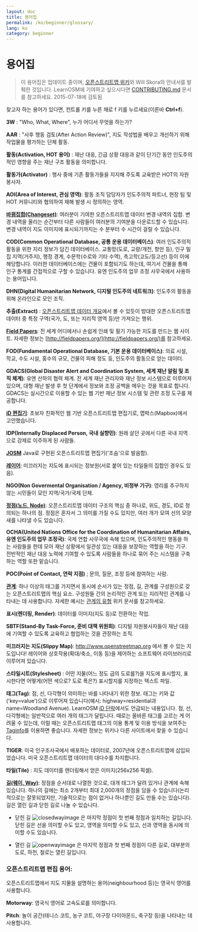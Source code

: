 ```yaml
---
layout: doc
title: 용어집 
permalink: /ko/beginner/glossary/
lang: ko
category: beginner
---
```


용어집 
============

>이 용어집은 업데이트 중이며, [오픈스트리트맵 위키](http://wiki.openstreetmap.org/wiki/Main_Page)와 Will Skora의 안내서를 발췌한 것입니다. LearnOSM에 기여하고 싶으시다면 [CONTRIBUTING.md](https://github.com/hotosm/learnosm/blob/gh-pages/CONTRIBUTING.md) 문서를 참고하세요. 
> 2015-07-18에 검토됨  

찾고자 하는 용어가 있다면, 컨트롤 키를 누른 채로 f 키를 누르세요(이른바 **Ctrl+f**).  

**3W** : "Who, What, Where", 누가 어디서 무엇을 하는가?  

**AAR** : "사후 행동 검토(After Action Review)", 지도 작성법을 배우고 개선하기 위해 작업물을 평가하는 단체 활동.

**활동(Activation, HOT 용어)** : 재난 대응, 긴급 상황 대응과 같이 단기간 동안 인도주의적인 영향을 주는 재난 구조 활동을 의미합니다.

**활동가(Activator)** : 행사 중에 기존 활동가들을 지지해 주도록 교육받은 HOT의 자원봉사자. 

**AOI(Area of Interest, 관심 영역)**: 활동 조직 담당자가 인도주의적 파트너, 현장 팀 및 HOT 커뮤니티와 협의하여 재해 발생 시 정의하는 영역.


**[바뀜집합(Changeset)](http://wiki.openstreetmap.org/wiki/Changeset)**: 여러분이 기여한 오픈스트리트맵 데이터 변경 내역의 집합. 변경 내역을 올리는 순간부터 다른 사람들이 여러분의 기여분을 다운로드할 수 있습니다. 변경 내역이 지도 이미지에 표시되기까지는 수 분부터 수 시간이 걸릴 수 있습니다.

**COD(Common Operational Database, 공통 운용 데이터베이스)**: 여러 인도주의적 활동을 위한 지리 정보가 담긴 데이터베이스. 교통망(도로, 교량/개천, 항만 등), 인구 밀집 지역(거주지), 행정 경계, 수문학(수로와 기타 수역), 측고학(고도/등고선) 등이 이에 해당합니다. 이러한 데이터베이스에는 건물이 포함되기도 하는데, 여기서 건물을 통해 인구 통계를 간접적으로 구할 수 있습니다. 유엔 인도주의 업무 조정 사무국에서 사용하는 용어입니다.

**DHN(Digital Humanitarian Network, 디지털 인도주의 네트워크)**: 인도주의 활동을 위해 온라인으로 모인 조직.

**추출(Extract)** : [오픈스트리트맵 데이터 개요](/ko/osm-data/data-overview/)에서 볼 수 있듯이 방대한 오픈스트리트맵 데이터 중 특정 구역(국가, 도, 또는 지리적 영역 등)만 가져오는 행위.

**[Field Papers](/en/mobile-mapping/field-papers/)**: 전 세계 어디에서나 손쉽게 인쇄 및 필기 가능한 지도를 만드는 웹 사이트. 자세한 정보는 [http://fieldpapers.org/](http://fieldpapers.org/)를 참고하세요. 

**FOD(Fundamental Operational Database, 기본 운용 데이터베이스)**: 의료 시설, 학교, 수도 시설, 홍수의 규모, 건물의 피해 정도 등, 인도주의 활동으로 얻는 데이터.

**GDACS(Global Disaster Alert and Coordination System, 세계 재난 알림 및 조직 체계)**: 유엔 산하의 협력 체계. 전 세계 재난 관리자와 재난 정보 시스템으로 이루어져 있으며, 대형 재난 발생 후 첫 단계에서 정보와 조정 공백을 메우는 것을 목표로 합니다. GDACS는 실시간으로 이용할 수 있는 웹 기반 재난 정보 시스템 및 관련 조정 도구를 제공합니다.

**[iD 편집기](/ko/beginner/id-editor/)**: 초보자 친화적인 웹 기반 오픈스트리트맵 편집기로, 맵박스(Mapbox)에서 고안했습니다. 

**IDP(Internally Displaced Person, 국내 실향민)**: 원래 살던 곳에서 다른 국내 지역으로 강제로 이주하게 된 사람들.

**[JOSM](https://josm.openstreetmap.de/)** Java로 구현된 오픈스트리트맵 편집기('조슴'으로 발음함). 

**[레이어](http://wiki.openstreetmap.org/wiki/Layer)**: 미끄러지는 지도에 표시되는 정보원(서로 붙어 있는 타일들의 집합인 경우도 있음).

**NGO(Non Govermental Organisation / Agency, 비정부 기구)**: 영리를 추구하지 않는 시민들이 모인 지역/국가/국제 단체.  

**[정점(노드, Node)](http://wiki.openstreetmap.org/wiki/Node)**: 오픈스트리트맵 데이터 구조의 핵심 중 하나로, 위도, 경도, ID로 정의되는 하나의 점. 정점은 혼자서 그 의미를 가질 수도 있지만, 여러 개가 모여 선의 모양새를 나타낼 수도 있습니다.

**OCHA(United Nations Office for the Coordination of Humanitarian Affairs, 유엔 인도주의 업무 조정국)**: 국제 연합 사무국에 속해 있으며, 인도주의적인 행동을 하는 사람들을 한데 모아 재난 상황에서 일관성 있는 대응을 보장하는 역할을 하는 기구. 전반적인 재난 대응 노력에 기여할 수 있도록 사람들을 하나로 묶어 주는 시스템을 구축하는 역할 또한 맡습니다.

**POC(Point of Contact, 연락 지점)** ; 문의, 질문, 조정 등에 참여하는 사람.

**[관계](http://wiki.openstreetmap.org/wiki/Relation)**: 하나 이상의 태그를 가지면서 동시에 순서가 있는 정점, 길, 관계를 구성원으로 갖는 오픈스트리트맵의 핵심 요소. 구성원들 간의 논리적인 관계 또는 지리적인 관계를 나타내는 데 사용합니다. 자세한 예시는 [관계의 유형](http://wiki.openstreetmap.org/wiki/Types_of_relation) 위키 문서를 참고하세요. 

**표시(렌더링, Render)**: 데이터를 이미지(지도 등)로 전환하는 작업.

**SBTF(Stand-By Task-Force, 준비 대책 위원회)**: 디지털 자원봉사자들이 재난 대응에 기여할 수 있도록 교육하고 협업하는 것을 관장하는 조직.

**미끄러지는 지도(Slippy Map)**: <http://www.openstreetmap.org> 에서 볼 수 있는 지도입니다! 레이어와 상호작용(확대/축소, 이동 등)을 제어하는 소프트웨어 라이브러리로 이루어져 있습니다.

**스타일시트(Stylesheet)** : 어떤 지물(어느 정도 급의 도로를?)을 지도에 표시할지, 표시한다면 어떻게(어떤 색으로? 도로 폭은?) 표시할지를 지정하는 텍스트 파일.

**태그(Tag)**: 점, 선, 다각형이 의미하는 바를 나타내기 위한 정보. 태그는 키와 값('key=value')으로 이루어져 있습니다(예시: highway=residential과 name=Woodland Avenue). LearnOSM [iD 단락](/ko/beginner/id-editor/#basic-editing-with-id)에서도 언급되는 내용입니다. 점, 선, 다각형에는 일반적으로 여러 개의 태그가 달립니다. 때로는 올바른 태그를 고르는 게 어려울 수 있는데, 이럴 때는 오픈스트리트맵 태그의 이용 통계 및 이용 방식을 보여주는 [Taginfo](https://taginfo.openstreetmap.org/)를 이용하면 좋습니다. 자세한 정보는 위키나 다른 사이트에서 찾을 수 있습니다.

**TIGER**: 미국 인구조사국에서 배포하는 데이터로, 2007년에 오픈스트리트맵에 삽입되었습니다. 미국 오픈스트리트맵 데이터의 대다수를 차지합니다.

**타일(Tile)** : 지도 데이터를 렌더링해서 얻은 이미지(256x256 픽셀).

**[길(웨이, Way)](http://wiki.openstreetmap.org/wiki/Way)**: 정점을 순서대로 나열한 것으로, 대개 태그가 달려 있거나 관계에 속해 있습니다. 하나의 길에는 최소 2개부터 최대 2,000개의 정점을 담을 수 있습니다(논리적으로는 잘못되었지만, 기술적으로는 점이 없거나 하나뿐인 길도 만들 수는 있습니다). 길은 열린 길과 닫힌 길로 나눌 수 있습니다.  

* 닫힌 길 ![closedwayimage](http://wiki.openstreetmap.org/w/images/thumb/e/ed/Mf_closed_way.svg/20px-Mf_closed_way.svg.png) 은 마지막 정점이 첫 번째 정점과 일치하는 길입니다. 닫힌 길은 선을 의미할 수도 있고, 영역을 의미할 수도 있고, 선과 영역을 동시에 의미할 수도 있습니다. 

* 열린 길 ![openwayimage](http://wiki.openstreetmap.org/w/images/thumb/2/2a/Mf_way.svg/20px-Mf_way.svg.png) 은 마지막 정점과 첫 번째 정점이 다른 길로, 대부분의 도로, 하천, 철로는 열린 길입니다.
 
### 오픈스트리트맵 편집 용어:

오픈스트리트맵에서 지도 지물을 설명하는 용어(neighbourhood 등)는 영국식 영어를 사용합니다.

**Motorway**: 영국식 영어로 고속도로를 의미합니다.

**Pitch**: 놀이 공간(테니스 코트, 농구 코트, 야구장 다이아몬드, 축구장 등)을 나타내는 데 사용합니다.